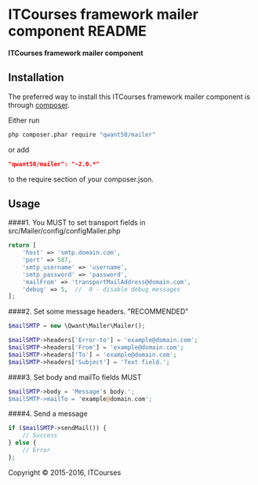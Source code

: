 ITCourses framework mailer component README
============

**ITCourses framework mailer component**



## Installation

The preferred way to install this ITCourses framework mailer component is through [composer](http://getcomposer.org/download/).

Either run

```sh
php composer.phar require "qwant50/mailer"
```

or add

```json
"qwant50/mailer": "~2.0.*"
```

to the require section of your composer.json.


## Usage

####1. You MUST to set transport fields in src/Mailer/config/configMailer.php

```php
return [
    'host' => 'smtp.domain.com',
    'port' => 587,
    'smtp_username' => 'username',
    'smtp_password' => 'password',
    'mailFrom' => 'transportMailAddress@domain.com',
    'debug' => 5,  //  0 - disable debug messages
];
```

####2. Set some message headers. "RECOMMENDED"

```php
$mailSMTP = new \Qwant\Mailer\Mailer();

$mailSMTP->headers['Error-to'] = 'example@domain.com';
$mailSMTP->headers['From'] = 'example@domain.com';
$mailSMTP->headers['To'] = 'example@domain.com';
$mailSMTP->headers['Subject'] = 'Text field.';
```

####3. Set body and mailTo fields MUST

```php
$mailSMTP->body = 'Message's body.';
$mailSMTP->mailTo = 'example@domain.com';
```

####4. Send a message

```php
if ($mailSMTP->sendMail()) {
    // Success
} else {
    // Error
};
```

Copyright © 2015-2016, ITCourses
